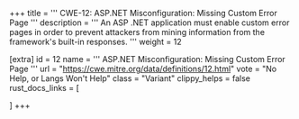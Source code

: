 +++
title = '''
CWE-12: ASP.NET Misconfiguration: Missing Custom Error Page
'''
description	= '''
An ASP .NET application must enable custom error pages in order to prevent attackers from mining information from the framework's built-in responses.
'''
weight = 12

[extra]
id = 12
name = '''
ASP.NET Misconfiguration: Missing Custom Error Page
'''
url = "https://cwe.mitre.org/data/definitions/12.html"
vote = "No Help, or Langs Won't Help"
class = "Variant"
clippy_helps = false
rust_docs_links = [
	
]
+++
